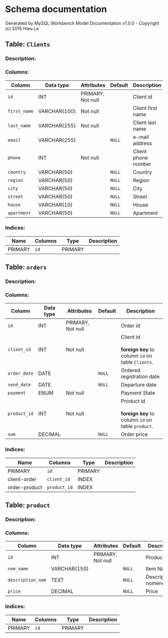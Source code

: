 # Schema documentation

Generated by MySQL Workbench Model Documentation v1.0.0 - Copyright (c) 2015 Hieu Le

## Table: `Clients`

### Description: 



### Columns: 

| Column | Data type | Attributes | Default | Description |
| --- | --- | --- | --- | ---  |
| `id` | INT | PRIMARY, Not null |   | Client id |
| `first_name` | VARCHAR(100) | Not null |   | Client first name |
| `last_name` | VARCHAR(255) | Not null |   | Client last name |
| `email` | VARCHAR(255) |  | `NULL` | e-mail address |
| `phone` | INT | Not null |   | Client phone number |
| `country` | VARCHAR(50) |  | `NULL` | Country |
| `region` | VARCHAR(50) |  | `NULL` | Region |
| `сity` | VARCHAR(50) |  | `NULL` | City |
| `street` | VARCHAR(50) |  | `NULL` | Street |
| `house` | VARCHAR(10) |  | `NULL` | House |
| `apartment` | VARCHAR(50) |  | `NULL` | Apartment |


### Indices: 

| Name | Columns | Type | Description |
| --- | --- | --- | --- |
| PRIMARY | `id` | PRIMARY |   |


## Table: `orders`

### Description: 



### Columns: 

| Column | Data type | Attributes | Default | Description |
| --- | --- | --- | --- | ---  |
| `id` | INT | PRIMARY, Not null |   | Order id |
| `client_id` | INT | Not null |   | Client id<br /><br />**foreign key** to column `id` on table `Clients`. |
| `order_date` | DATE |  | `NULL` | Ordered registration date |
| `send_date` | DATE |  | `NULL` | Departure date |
| `payment` | ENUM | Not null |   | Payment State |
| `product_id` | INT | Not null |   | Product id<br /><br />**foreign key** to column `id` on table `product`. |
| `sum` | DECIMAL |  | `NULL` | Order price |


### Indices: 

| Name | Columns | Type | Description |
| --- | --- | --- | --- |
| PRIMARY | `id` | PRIMARY |   |
| client-order | `client_id` | INDEX |   |
| order-product | `product_id` | INDEX |   |


## Table: `product`

### Description: 



### Columns: 

| Column | Data type | Attributes | Default | Description |
| --- | --- | --- | --- | ---  |
| `id` | INT | PRIMARY, Not null |   | Product ID |
| `nom_name` | VARCHAR(150) |  | `NULL` | Item Name |
| `description_nom` | TEXT |  | `NULL` | Description nomenclature |
| `price` | DECIMAL |  | `NULL` | Price |


### Indices: 

| Name | Columns | Type | Description |
| --- | --- | --- | --- |
| PRIMARY | `id` | PRIMARY |   |


